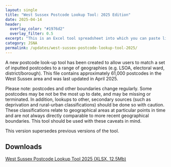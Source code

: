 ```yaml
---
layout: single
title: "West Sussex Postcode Lookup Tool: 2025 Edition"
date: 2025-04-14
header: 
  overlay_color: "#1976d2"
  overlay_filter: 0.5
excerpt: "This is an Excel tool spreadsheet into which you can paste lists of postcodes in order to find information about which geographies they belong to."
category: JSNA
permalink: /updates/west-sussex-postcode-lookup-tool-2025/
---
```

A new postcode look-up tool has been created to allow users to match a set of inputted postcodes to a range of geographies (e.g. LSOA, electoral ward, district/borough). This file contains approximately 61,000 postcodes in the West Sussex area and was last updated in April 2025.

Please note: postcodes and other boundaries change regularly. Some postcodes may be not be the most up to date, and may be missing or terminated. In addition, lookups to other, secondary sources (such as deprivation and rural-urban classifications) should be done so with caution. These classifications relate to geographical areas at particular points in time and are not always directly comparable to more recent geographical boundaries. This tool should be used with these caveats in mind.

This version supersedes previous versions of the tool. 

## Downloads 

[West Sussex Postcode Lookup Tool 2025 (XLSX, 12.5Mb)](/assets/xlsx/Wsx_Postcode_Lookup_Tool.xlsx)
